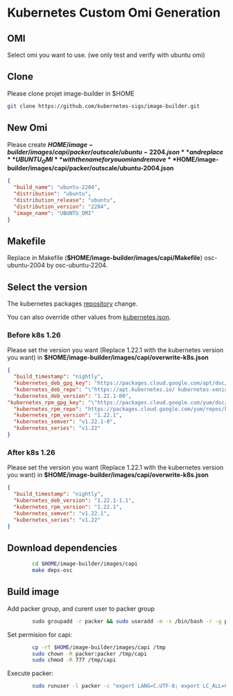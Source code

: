 
# Kubernetes Custom Omi Generation

## OMI

Select omi you want to use. (we only test and verify with ubuntu omi)

## Clone

Please clone projet image-builder in $HOME

```bash
git clone https://github.com/kubernetes-sigs/image-builder.git
```

## New Omi


Please create **$HOME/image-builder/images/capi/packer/outscale/ubuntu-2204.json** and replace **UBUNTU_OMI** with the name for you omi and remove **$HOME/image-builder/images/capi/packer/outscale/ubuntu-2004.json**


```json
{
  "build_name": "ubuntu-2204",
  "distribution": "ubuntu",
  "distribution_release": "ubuntu",
  "distribution_version": "2204",
  "image_name": "UBUNTU_OMI"
}
```

## Makefile

Replace in Makefile (**$HOME/image-builder/images/capi/Makefile**) osc-ubuntu-2004 by osc-ubuntu-2204.

## Select the version

The kubernetes packages [repository][repository] change.

You can also override other values from [kubernetes.json][kubernetes.json].

### Before k8s 1.26 

Please set the version you want (Replace 1.22.1 with the kubernetes version you want) in **$HOME/image-builder/images/capi/overwrite-k8s.json**

```json
{
  "build_timestamp": "nightly",
  "kubernetes_deb_gpg_key": "https://packages.cloud.google.com/apt/doc/apt-key.gpg",
  "kubernetes_deb_repo": "\"https://apt.kubernetes.io/ kubernetes-xenial\"",
  "kubernetes_deb_version": "1.22.1-00",
"kubernetes_rpm_gpg_key": "\"https://packages.cloud.google.com/yum/doc/yum-key.gpg https://packages.cloud.google.com/yum/doc/rpm-package-key.gpg\"",
  "kubernetes_rpm_repo": "https://packages.cloud.google.com/yum/repos/kubernetes-el7-{{user `kubernetes_rpm_repo_arch`}}",
  "kubernetes_rpm_version": "1.22.1",
  "kubernetes_semver": "v1.22.1-0",
  "kubernetes_series": "v1.22"
}
```

### After k8s 1.26

Please set the version you want (Replace 1.22.1 with the kubernetes version you want) in **$HOME/image-builder/images/capi/overwrite-k8s.json**

```json
{
  "build_timestamp": "nightly",
  "kubernetes_deb_version": "1.22.1-1.1",
  "kubernetes_rpm_version": "1.22.1",
  "kubernetes_semver": "v1.22.1",
  "kubernetes_series": "v1.22"
}
```

## Download dependencies

```bash
        cd $HOME/image-builder/images/capi
        make deps-osc
```

## Build image

Add packer group, and curent user to packer group

```bash
        sudo groupadd -r packer && sudo useradd -m -s /bin/bash -r -g packer packer
```


Set permision for capi:

```bash
        cp -rf $HOME/image-builder/images/capi /tmp
        sudo chown -R packer:packer /tmp/capi
        sudo chmod -R 777 /tmp/capi

```

Execute packer:

```bash
        sudo runuser -l packer -c "export LANG=C.UTF-8; export LC_ALL=C.UTF-8; export PACKER_LOG=1; export PATH=$HOME/.local/bin/:/tmp/capi/.local/bin:$PATH; export OSC_ACCESS_KEY=${OSC_ACCESS_KEY}; export OSC_SECRET_KEY=${OSC_SECRET_KEY}; export OSC_REGION=${OSC_REGION}; export OSC_ACCOUNT_ID=${OSC_ACCOUNT_ID}; cd /tmp/capi; PACKER_VAR_FILES=overwrite-k8s.json make build-osc-all"
```



<!-- References -->
[repository]: https://kubernetes.io/docs/tasks/administer-cluster/kubeadm/change-package-repository/
[kubernetes.json]: https://github.com/kubernetes-sigs/image-builder/blob/main/images/capi/packer/config/kubernetes.json
